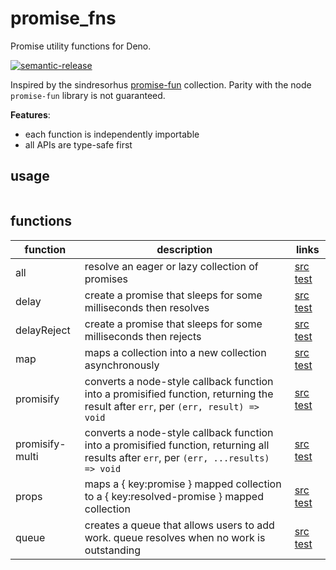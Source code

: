 # promise_fns

Promise utility functions for Deno.

[![semantic-release](https://img.shields.io/badge/%20%20%F0%9F%93%A6%F0%9F%9A%80-semantic--release-e10079.svg)](https://github.com/semantic-release/semantic-release)

Inspired by the sindresorhus
[promise-fun](https://github.com/sindresorhus/promise-fun) collection. Parity
with the node `promise-fun` library is not guaranteed.

**Features**:

- each function is independently importable
- all APIs are type-safe first

## usage

```ts
```

## functions


<!-- LINKS-START -->
<!-- this table is auto-generated. see .rad/docs.ts -->
| function | description | links |
| --- | --- | --- |
| all |  resolve an eager or lazy collection of promises | [src](./src/all.ts) [test](./test/all.test.ts) |
| delay |  create a promise that sleeps for some milliseconds then resolves | [src](./src/delay.ts) [test](./test/delay.test.ts) |
| delayReject |  create a promise that sleeps for some milliseconds then rejects | [src](./src/delayReject.ts) [test](./test/delayReject.test.ts) |
| map |  maps a collection into a new collection asynchronously | [src](./src/map.ts) [test](./test/map.test.ts) |
| promisify |  converts a node-style callback function into a promisified function, returning the result after `err`, per `(err, result) => void` | [src](./src/promisify.ts) [test](./test/promisify.test.ts) |
| promisify-multi |  converts a node-style callback function into a promisified function, returning all results after `err`, per `(err, ...results) => void` | [src](./src/promisify-multi.ts) [test](./test/promisify-multi.test.ts) |
| props |  maps a { key:promise } mapped collection to a { key:resolved-promise } mapped collection | [src](./src/props.ts) [test](./test/props.test.ts) |
| queue |  creates a queue that allows users to add work. queue resolves when no work is outstanding | [src](./src/queue.ts) [test](./test/queue.test.ts) |
<!-- LINKS-END -->

